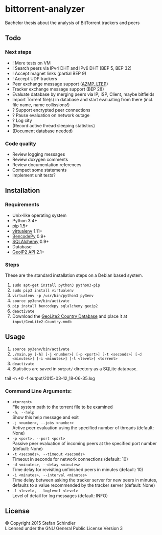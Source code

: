 # bittorrent-analyzer
Bachelor thesis about the analysis of BitTorrent trackers and peers

## Todo
### Next steps
- ! More tests on VM
- ! Search peers via IPv4 DHT and IPv6 DHT (BEP 5, BEP 32)
- ! Accept magnet links (partial BEP 9)
- ! Accept UDP trackers
- Peer exchange message support ([AZMP, LTEP](https://wiki.theory.org/BitTorrentPeerExchangeConventions))
- Tracker exchange message support (BEP 28)
- Evaluate database by merging peers via IP, ISP, Client, maybe bitfields
- Import Torrent file(s) in database and start evaluating from there (incl. file name, name collissions!)
- ? Support encrypted peer connections
- ? Pause evaluation on network outage
- ? Log city
- (Record active thread sleeping statistics)
- (Document database needed)

### Code quality
- Review logging messages
- Review doxygen comments
- Review documentation references
- Compact some statements
- Implement unit tests?

## Installation
### Requirements
* Unix-like operating system
* Python 3.4+
* [pip](https://pip.pypa.io/) 1.5+
* [virtualenv](https://virtualenv.pypa.io/) 1.11+
* [BencodePy](https://github.com/eweast/BencodePy) 0.9+
* [SQLAlchemy](http://www.sqlalchemy.org/) 0.9+
* Database
* [GeoIP2 API](https://pypi.python.org/pypi/geoip2) 2.1+

### Steps
These are the standard installation steps on a Debian based system.

1. `sudo apt-get install python3 python3-pip`
2. `sudo pip3 install virtualenv`
3. `virtualenv -p /usr/bin/python3 py3env`
4. `source py3env/bin/activate`
5. `pip install bencodepy sqlalchemy geoip2`
6. `deactivate`
7. Download the [GeoLite2 Country Database](http://dev.maxmind.com/geoip/geoip2/geolite2/#Downloads) and place it at `input/GeoLite2-Country.mmdb`

## Usage
1. `source py3env/bin/activate`
2. `./main.py [-h] [-j <number>] [-p <port>] [-t <seconds>] [-d <minutes>] [-i <minutes>] [-l <level>] <torrent>`
3. `deactivate`
4. Statistics are saved in `output/` directory as a SQLite database.

tail -n +0 -f output/2015-03-12_18-06-35.log

### Command Line Arguments:
* `<torrent>`  
  File system path to the torrent file to be examined
* `-h, --help`  
  Show this help message and exit
* `-j <number>, --jobs <number>`  
  Active peer evaluation using the specified number of threads (default: None)
* `-p <port>, --port <port>`  
  Passive peer evaluation of incoming peers at the specified port number (default: None)
* `-t <seconds>, --timeout <seconds>`  
  Timeout in seconds for network connections (default: 10)
* `-d <minutes>, --delay <minutes>`  
  Time delay for revisiting unfinished peers in minutes (default: 10)
* `-i <minutes>, --interval <minutes>`  
  Time delay between asking the tracker server for new peers in minutes, defaults to a value recommended by the tracker server (default: None)
* `-l <level>, --loglevel <level>`  
  Level of detail for log messages (default: INFO)

## License
© Copyright 2015 Stefan Schindler  
Licensed under the GNU General Public License Version 3
